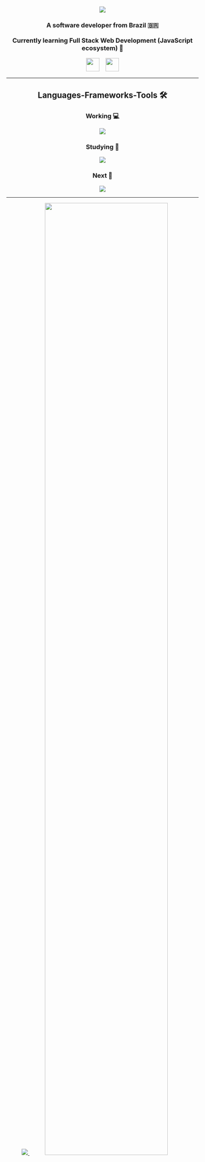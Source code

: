 <h1 align="center">
    <img src="https://readme-typing-svg.herokuapp.com/?font=FiraCodeLight&size=35&center=true&vCenter=true&width=500&height=70&duration=4000&lines=Hi+there!+👋;+I'm+Augusto+Kalahary!;" />
</h1>

<h3 align="center">A software developer from Brazil 🇧🇷 <br><br> Currently learning Full Stack Web Development (JavaScript ecosystem) 🎯</h3>

<div align="center">
    
   [<img src="https://skillicons.dev/icons?i=gmail" width="35px"/>](mailto:AuuKalaharyKW@gmail.com)
   &nbsp;&nbsp;
   [<img src="https://skillicons.dev/icons?i=linkedin" width="35px"/>](https://www.linkedin.com/in/augustokalahary/)

</div>

<hr/>
 
<h2 align="center">Languages-Frameworks-Tools 🛠️</h2>
<div align="center">
  <h3>Working 💻</h3>
    <img src="https://skillicons.dev/icons?i=javascript,html,css,bootstrap,jquery,java,spring,maven,elasticsearch,mysql" /><br>
  <h3>Studying 📗</h3>
    <img src="https://skillicons.dev/icons?i=typescript,nodejs,nest,prisma,vitest,postgres,docker,cloudflare" /><br>
  <h3>Next 📌</h3>
    <img src="https://skillicons.dev/icons?i=react,tailwind,nextjs,figma,vercel,aws" />
</div>

<hr/>

<div align="center">
<!--   <a href="https://github.com/Kawzzy">
    <img src="http://github-profile-summary-cards.vercel.app/api/cards/profile-details?username=Kawzzy&theme=transparent" />
  </a> -->
  <a href="[](https://github.com/Kawzzy)">
    <img src="https://github-readme-streak-stats.herokuapp.com/?user=Kawzzy&hide_border=true&card_width=338&theme=transparent" />
  </a>
<!--   <a href="https://github.com/Kawzzy">
    <img src="http://github-profile-summary-cards.vercel.app/api/cards/stats?username=Kawzzy&theme=transparent" />
  </a> -->
  <img height="80%" src="https://github-readme-stats.vercel.app/api/top-langs/?username=Kawzzy&layout=compact&langs_count=16&theme=shadow_blue" />
</div>
